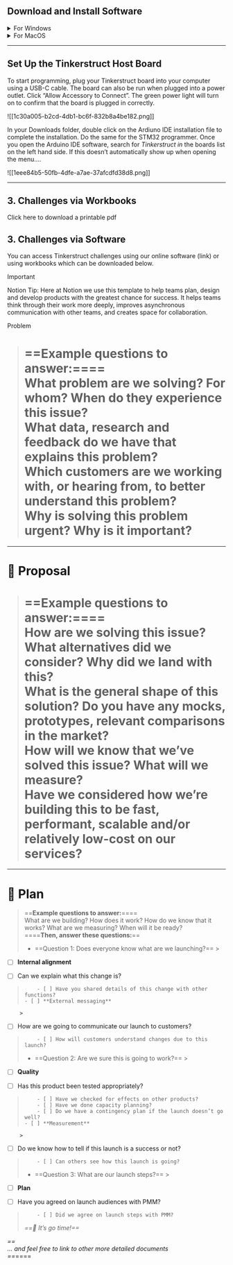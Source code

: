 ## Download and Install Software

<details><summary>For Windows</summary>

<ul>
  <li>Install the <a href="https://downloads.arduino.cc/arduino-ide/arduino-ide_2.3.2_Windows_64bit.exe">Arduino IDE</a></li>
  <li>Install the driver.</li>
  <li>Install the latest STM Cube Programmer for Windows 64 or Windows 32 </li>
</ul>

</details>


<details><summary>For MacOS</summary>

<ul>
  <li>Install the <a href="https://www.arduino.cc/en/software">Arduino IDE</a></li>
  <ul>
    <li>Sub 1</li>
    <li>Sub 2</li>
</ul>
  <li>Install the driver.</li>
  <li>Install the latest STM Cube Programmer for Windows 64 or Windows 32</li>
</ul>

<a href="https://www.notion.soundefined">Link</a>

</details>

[](https://www.notion.soundefined)

---

## Set Up the Tinkerstruct Host Board

To start programming, plug your Tinkerstruct board into your computer using a USB-C cable. The board can also be run
when plugged into a power outlet. Click “Allow Accessory to Connect”. The green power light will turn on to confirm that
the board is plugged in correctly.

![[1c30a005-b2cd-4db1-bc6f-832b8a4be182.png]]

In your Downloads folder, double click on the Ardiuno IDE installation file to complete the installation. Do the same
for the STM32 programmer. Once you open the Arduino IDE software, search for _Tinkerstruct in_ the boards list on the
left hand side. If this doesn’t automatically show up when opening the menu….

![[1eee84b5-50fb-4dfe-a7ae-37afcdfd38d8.png]]

---

## 3. Challenges via Workbooks

Click here to download a printable pdf

## 3. Challenges via Software

You can access Tinkerstruct challenges using our online software (link) or using workbooks which can be downloaded
below.



> [!important]  
> Notion Tip: Here at Notion we use this template to help teams plan, design and develop products with the greatest
> chance for success. It helps teams think through their work more deeply, improves asynchronous communication with other
> teams, and creates space for collaboration.



Problem

> ==**Example questions to answer:**====  
> What problem are we solving? For whom? When do they experience this issue?  
> What data, research and feedback do we have that explains this problem?  
> Which customers are we working with, or hearing from, to better understand this problem?  
> Why is solving this problem urgent? Why is it important?  
> ==



---

# 💭 Proposal

> ==**Example questions to answer:**====  
> How are we solving this issue? What alternatives did we consider? Why did we land with this?  
> What is the general shape of this solution? Do you have any mocks, prototypes, relevant comparisons in the market?  
> How will we know that we’ve solved this issue? What will we measure?  
> Have we considered how we’re building this to be fast, performant, scalable and/or relatively low-cost on our
> services?  
> ==



---

# 🛫 Plan

> ==**Example questions to answer:**====  
> What are we building? How does it work? How do we know that it works? What are we measuring? When will it be ready?  
> ====**Then, answer these questions:**==
>
> - ==Question 1: Does everyone know what are we launching?==
    >
- [ ] **Internal alignment**
  >
- [ ] Can we explain what this change is?
>         - [ ] Have you shared details of this change with other functions?
>     - [ ] **External messaging**
        >
- [ ] How are we going to communicate our launch to customers?
>         - [ ] How will customers understand changes due to this launch?
> - ==Question 2: Are we sure this is going to work?==
    >
- [ ] **Quality**
  >
- [ ] Has this product been tested appropriately?
>         - [ ] Have we checked for effects on other products?
>         - [ ] Have we done capacity planning?
>         - [ ] Do we have a contingency plan if the launch doesn’t go well?
>     - [ ] **Measurement**
        >
- [ ] Do we know how to tell if this launch is a success or not?
>         - [ ] Can others see how this launch is going?
> - ==Question 3: What are our launch steps?==
    >
- [ ] **Plan**
  >
- [ ] Have you agreed on launch audiences with PMM?
>         - [ ] Did we agree on launch steps with PMM?
>
> _==🚀 It’s go time!==_

_==  
... and feel free to link to other more detailed documents  
==_====